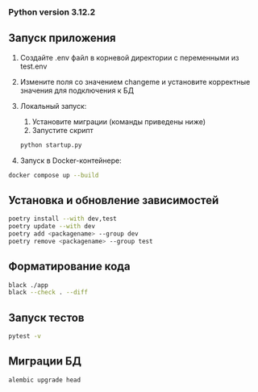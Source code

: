 ### Python version 3.12.2

## Запуск приложения

1. Создайте .env файл в корневой директории с переменными из test.env
2. Измените поля со значением changeme и установите корректные значения для
   подключения к БД
3. Локальный запуск:
    1. Установите миграции (команды приведены ниже)
    2. Запустите скрипт
    ```bash
    python startup.py
    ```

4. Запуск в Docker-контейнере:

```bash
docker compose up --build
```

## Установка и обновление зависимостей

```bash
poetry install --with dev,test
poetry update --with dev
poetry add <packagename> --group dev
poetry remove <packagename> --group test
```

## Форматирование кода

```bash
black ./app
black --check . --diff
```

## Запуск тестов

```bash
pytest -v
```

## Миграции БД

```bash
alembic upgrade head
```
